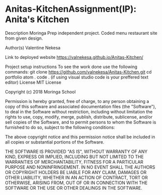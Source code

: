 # Anitas-KitchenAssignment(IP): Anita's Kitchen
Description
Moringa Prep independent project. Coded menu restaurant site from given design.

Author(s)
Valentine Nekesa

Link to deployed website
https://valnekesa.github.io/Anitas-Kitchen/

Project setup instructions
To see the work done use the following commands:
git clone https://github.com/valnekesa/Anitas-Kitchen.git
cd portfolio
atom .
code . (if using visual studio code is your preffered text editor)
License
MIT License

Copyright (c) 2018 Moringa School

Permission is hereby granted, free of charge, to any person obtaining a copy of this software and associated documentation files (the "Software"), to deal in the Software without restriction, including without limitation the rights to use, copy, modify, merge, publish, distribute, sublicense, and/or sell copies of the Software, and to permit persons to whom the Software is furnished to do so, subject to the following conditions:

The above copyright notice and this permission notice shall be included in all copies or substantial portions of the Software.

THE SOFTWARE IS PROVIDED "AS IS", WITHOUT WARRANTY OF ANY KIND, EXPRESS OR IMPLIED, INCLUDING BUT NOT LIMITED TO THE WARRANTIES OF MERCHANTABILITY, FITNESS FOR A PARTICULAR PURPOSE AND NONINFRINGEMENT. IN NO EVENT SHALL THE AUTHORS OR COPYRIGHT HOLDERS BE LIABLE FOR ANY CLAIM, DAMAGES OR OTHER LIABILITY, WHETHER IN AN ACTION OF CONTRACT, TORT OR OTHERWISE, ARISING FROM, OUT OF OR IN CONNECTION WITH THE SOFTWARE OR THE USE OR OTHER DEALINGS IN THE SOFTWARE.

